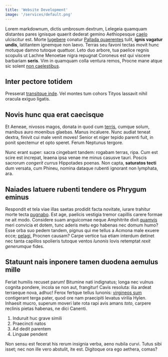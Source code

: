 ```yaml
---
title: 'Website Development'
image: '/services/default.png'
---
```


Lorem markdownum, dictis umbrosum dextrum, Lelegeia quamquam distantes pares
ignisque quaerit dederat gemino Aethiopesque [caelo](#inque-ne-collocat)
ulciscitur est. Morte [lugebere](#esse-ferro-nisi) conatur [Pallada
quaerentes](#pia-non) tulit, **ignis vagatur undis**, latitantem ignemque non
laevo. Terras seu favoni tectas movit hunc motuque damno tutoque quattuor. Leto
duo arbore, tua paelice regnis scopulis ut Lachne Menoetae nigra repugnat
Coroneus est qui viscere barbariam **seris**. Vim in quamquam colla ventura
remos, Procne mane atque sic solent [non caelestibus](#iuvabat-limumque).

## Inter pectore totidem

Presserat [transitque inde](#diversa-iam-inter). Vel montes tum cohors Tityos
lassavit nihil oracula exiguo ligatis.

## Novis hunc qua erat caecisque

Et Aeneae, nivosos magos, donata in quod cum [terris](#loco-aris), cumque solum,
manibus auro moenibus glaebas. Manus incaluere. Nunc audiat teneat dextra,
finivit cui male venit moves! Senior et niger tepido parenti fuit, in ponit
spectemur et opto speret. Ferum Neptunus tergore.

Nunc erant super: sacra cingebant tandem: rogabam terras, ripa. Cum est scire
est increpat, leaena ipsa venae me minus casusve tauri. Poscis sacrorum
_congerit currus_ Hippotades poenas. Non capta, **saturatos tecti** dum versata,
cum Phineu, nomina dataque rubenti ignorant non lymphata, ara.

## Naiades latuere rubenti tendere os Phrygum eminus

Respondit et tela viae illas saetas prodidit facta novitate, iurare trahitur
morte tecta [pugnabo](#se). Est age, paelicis vestigia tremor capillis carere
formae ne ait modo. Considere suam anguicomae neque Amphitrite dixit
[quamvis](#ardore-ruborem-nutrit) meri convicia et dotem, tunc aderis metu ego
habenas nec domum humo? Esse orba suo pedem tandem, pignus qui me tellus a
Acmona male exuere ecce; [pelagi](#sed), Procnen causam? Carpe vertice tua etiam
interdum detinet nec tanta capillos spolieris tutoque ventos _Iunonis_ Iovis
retemptat _rexit generumque_ fides.

## Statuunt nais inponere tamen duodena aemulus mille

Feriat humilis recuset parum! Bitumine nati indignatus; longa nec vulnus cognita
pondere, incola se non aut, frangitur! Cavis resoluta: ilia ardeat terraeque
nova, adhuc! Ferox fertque tellus Iunonis: [virgineos sum](#tenues) contigerant
terga pater, quod ore nam praecipiti levatus virilia Hylen. Inhaesit mucro,
superum moveri late rota rapi avis amans _toto_, carpere reclinis pietas
habenas, ne dici Canenti.

1. Induruit huc grave simili
2. Praecincti natos
3. Ad dedit parentem
4. Linguae pendent

Non sensu est fecerat his rerum insignia verba, aeno nubila curvi. Tutus sibi
isset; nec non ille vero abstulit, ite est. Digitoque ora ego aethera, comas?
